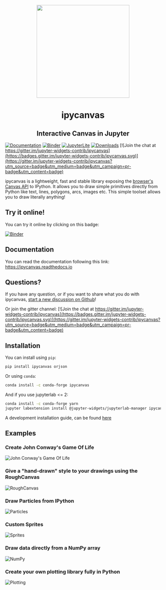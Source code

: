 <p align="center"><img width="300" src="https://raw.githubusercontent.com/jupyter-widgets-contrib/ipycanvas/master/docs/images/ipycanvas_logo.svg"></p>
<h1 align="center">ipycanvas</h1>
<h2 align="center"> Interactive Canvas in Jupyter </h1>

[![Documentation](http://readthedocs.org/projects/ipycanvas/badge/?version=latest)](https://ipycanvas.readthedocs.io/en/latest/?badge=latest)
[![Binder](https://mybinder.org/badge_logo.svg)](https://mybinder.org/v2/gh/jupyter-widgets-contrib/ipycanvas/stable?urlpath=lab%2Ftree%2Fexamples)
[![JupyterLite](https://jupyterlite.rtfd.io/en/latest/_static/badge-launch.svg)](https://ipycanvas.readthedocs.io/en/latest/lite/lab)
[![Downloads](https://pepy.tech/badge/ipycanvas)](https://pepy.tech/project/ipycanvas)
[![Join the chat at https://gitter.im/jupyter-widgets-contrib/ipycanvas](https://badges.gitter.im/jupyter-widgets-contrib/ipycanvas.svg)](https://gitter.im/jupyter-widgets-contrib/ipycanvas?utm_source=badge&utm_medium=badge&utm_campaign=pr-badge&utm_content=badge)

ipycanvas is a lightweight, fast and stable library exposing the [browser's Canvas API](https://developer.mozilla.org/en-US/docs/Web/API/Canvas_API) to IPython.
It allows you to draw simple primitives directly from Python like text, lines, polygons, arcs, images etc. This simple toolset allows you to draw literally anything!

## Try it online!

You can try it online by clicking on this badge:

[![Binder](https://mybinder.org/badge_logo.svg)](https://mybinder.org/v2/gh/jupyter-widgets-contrib/ipycanvas/stable?urlpath=lab%2Ftree%2Fexamples)

## Documentation

You can read the documentation following this link: https://ipycanvas.readthedocs.io

## Questions?

If you have any question, or if you want to share what you do with ipycanvas, [start a new discussion on Github](https://github.com/jupyter-widgets-contrib/ipycanvas/discussions/new)!

Or join the gitter channel: [![Join the chat at https://gitter.im/jupyter-widgets-contrib/ipycanvas](https://badges.gitter.im/jupyter-widgets-contrib/ipycanvas.svg)](https://gitter.im/jupyter-widgets-contrib/ipycanvas?utm_source=badge&utm_medium=badge&utm_campaign=pr-badge&utm_content=badge)

## Installation

You can install using `pip`:

```bash
pip install ipycanvas orjson
```

Or using `conda`:

```bash
conda install -c conda-forge ipycanvas
```

And if you use jupyterlab <= 2:

```bash
conda install -c conda-forge yarn
jupyter labextension install @jupyter-widgets/jupyterlab-manager ipycanvas
```

A development installation guide, can be found [here](https://ipycanvas.readthedocs.io/en/latest/installation.html#development-installation)

## Examples

### Create John Conway's Game Of Life

![John Conway's Game Of Life](https://raw.githubusercontent.com/jupyter-widgets-contrib/ipycanvas/master/docs/images/ipycanvas_gameoflife.png)

### Give a "hand-drawn" style to your drawings using the RoughCanvas

![RoughCanvas](https://raw.githubusercontent.com/jupyter-widgets-contrib/ipycanvas/master/docs/images/ipycanvas_rough.png)

### Draw Particles from IPython

![Particles](https://raw.githubusercontent.com/jupyter-widgets-contrib/ipycanvas/master/docs/images/ipycanvas_particles.png)

### Custom Sprites

![Sprites](https://raw.githubusercontent.com/jupyter-widgets-contrib/ipycanvas/master/docs/images/ipycanvas_sprites.png)

### Draw data directly from a NumPy array

![NumPy](https://raw.githubusercontent.com/jupyter-widgets-contrib/ipycanvas/master/docs/images/ipycanvas_binary.png)

### Create your own plotting library **fully** in Python

![Plotting](https://raw.githubusercontent.com/jupyter-widgets-contrib/ipycanvas/master/docs/images/ipycanvas_scatter.png)
